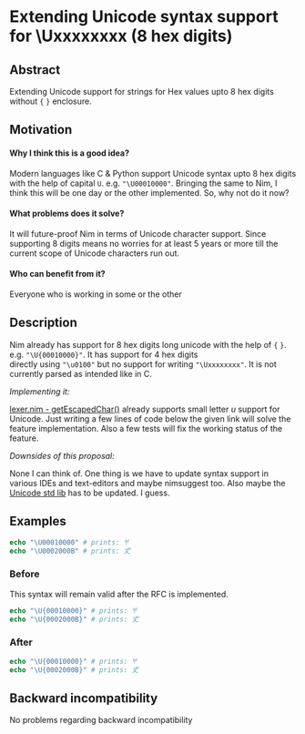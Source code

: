 # Extending Unicode syntax support for \Uxxxxxxxx (8 hex digits)


## Abstract

Extending Unicode support for strings for Hex values upto 8 hex digits without `{` `}` enclosure. 


## Motivation

#### Why I think this is a good idea?
Modern languages like C & Python support Unicode syntax upto 8 hex digits with the help of capital `U`. e.g. `"\U00010000"`.
Bringing the same to Nim, I think this will be one day or the other implemented. So, why not do it now?

#### What problems does it solve?
It will future-proof Nim in terms of Unicode character support. Since supporting 8 digits means no worries for at least 5 years or more till the current scope of Unicode characters run out.

#### Who can benefit from it?
Everyone who is working in some or the other 


## Description

Nim already has support for 8 hex digits long unicode with the help of `{` `}`. e.g. `"\U{00010000}"`. It has support for 4 hex digits \
directly using `"\u0100"` but no support for writing `"\Uxxxxxxxx"`. It is not currently parsed as intended like in C.

_Implementing it:_

[lexer.nim - getEscapedChar()](https://github.com/nim-lang/Nim/blob/a29bbeee41e43f00ba7a3b1951445ff5d21ccc52/compiler/lexer.nim#L701)
already supports small letter _u_ support for Unicode. Just writing a few lines of code below the given link will solve the feature implementation.
Also a few tests will fix the working status of the feature.

_Downsides of this proposal:_

None I can think of. One thing is we have to update syntax support in various IDEs and text-editors and maybe nimsuggest too. Also maybe the [Unicode std lib](https://nim-lang.org/docs/unicode.html) has to be updated. I guess.

## Examples

```nim
echo "\U00010000" # prints: 𐀀 
echo "\U0002000B" # prints: 𠀋
```

### Before
This syntax will remain valid after the RFC is implemented.
```nim
echo "\U{00010000}" # prints: 𐀀 
echo "\U{0002000B}" # prints: 𠀋
```

### After

```nim
echo "\U{00010000}" # prints: 𐀀 
echo "\U{0002000B}" # prints: 𠀋
```

## Backward incompatibility

No problems regarding backward incompatibility
